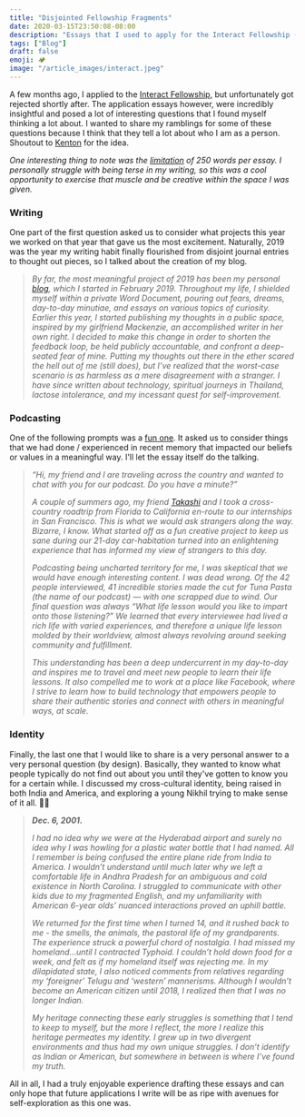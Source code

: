 ```yaml
---
title: "Disjointed Fellowship Fragments"
date: 2020-03-15T23:50:08-08:00
description: "Essays that I used to apply for the Interact Fellowship (I did not end up attending)."
tags: ["Blog"]
draft: false
emoji: 🏕
image: "/article_images/interact.jpeg"
---
```


 A few months ago, I applied to the [Interact Fellowship][1], but unfortunately got rejected shortly after. The application essays however, were incredibly insightful and posed a lot of interesting questions that I found myself thinking a lot about. I wanted to share my ramblings for some of these questions because I think that they tell a lot about who I am as a person. Shoutout to [Kenton][2] for the idea.

 *One interesting thing to note was the [limitation][3] of 250 words per essay. I personally struggle with being terse in my writing, so this was a cool opportunity to exercise that muscle and be  creative within the space I was given.*

### Writing

One part of the first question asked us to consider what projects this year we worked on that year that gave us the most excitement. Naturally, 2019 was the year my writing habit finally flourished from disjoint journal entries to thought out pieces, so I talked about the creation of my blog.

> *By far, the most meaningful project of 2019 has been my personal [blog][4], which I started in February 2019. Throughout my life, I shielded myself within a private Word Document, pouring out fears, dreams, day-to-day minutiae, and essays on various topics of curiosity. Earlier this year, I started publishing my thoughts in a public space, inspired by my girlfriend Mackenzie, an accomplished writer in her own right. I decided to make this change in order to shorten the feedback loop, be held publicly accountable, and confront a deep-seated fear of mine. Putting my thoughts out there in the ether scared the hell out of me (still does), but I’ve realized that the worst-case scenario is as harmless as a mere disagreement with a stranger. I have since written about technology, spiritual journeys in Thailand, lactose intolerance, and my incessant quest for self-improvement.*

### Podcasting

One of the following prompts was a [fun one][5]. It asked us to consider things that we had done / experienced in recent memory that impacted our beliefs or values in a meaningful way. I'll let the essay itself do the talking.

> *“Hi, my friend and I are traveling across the country and wanted to chat with you for our podcast. Do you have a minute?”*
>
> *A couple of summers ago, my friend [Takashi][6] and I took a cross-country roadtrip from Florida to California en-route to our internships in San Francisco. This is what we would ask strangers along the way. Bizarre, I know. What started off as a fun creative project to keep us sane during our 21-day car-habitation turned into an enlightening experience that has informed my view of strangers to this day.*
>
> *Podcasting being uncharted territory for me, I was skeptical that we would have enough interesting content. I was dead wrong. Of the 42 people interviewed, 41 incredible stories made the cut for Tuna Pasta (the name of our podcast) — with one scrapped due to wind. Our final question was always “What life lesson would you like to impart onto those listening?” We learned that every interviewee had lived a rich life with varied experiences, and therefore a unique life lesson molded by their worldview, almost always revolving around seeking community and fulfillment.*
>
> *This understanding has been a deep undercurrent in my day-to-day and inspires me to travel and meet new people to learn their life lessons. It also compelled me to work at a place like Facebook, where I strive to learn how to build technology that empowers people to share their authentic stories and connect with others in meaningful ways, at scale.*

### Identity

Finally, the last one that I would like to share is a very personal answer to a very personal question (by design). Basically, they wanted to know what people typically do not find out about you until they've gotten to know you for a certain while. I discussed my cross-cultural identity, being raised in both India and America, and exploring a young Nikhil trying to make sense of it all. 🧒🏽

> ***Dec. 6, 2001.***
>
> *I had no idea why we were at the Hyderabad airport and surely no idea why I was howling for a plastic water bottle that I had named. All I remember is being confused the entire plane ride from India to America. I wouldn’t understand until much later why we left a comfortable life in Andhra Pradesh for an ambiguous and cold existence in North Carolina. I struggled to communicate with other kids due to my fragmented English, and my unfamiliarity with American 6-year olds’ nuanced interactions proved an uphill battle.*
>
> *We returned for the first time when I turned 14, and it rushed back to me - the smells, the animals, the pastoral life of my grandparents. The experience struck a powerful chord of nostalgia. I had missed my homeland...until I contracted Typhoid. I couldn’t hold down food for a week, and felt as if my homeland itself was rejecting me. In my dilapidated state, I also noticed comments from relatives regarding my ‘foreigner’ Telugu and ‘western’ mannerisms. Although I wouldn’t become an American citizen until 2018, I realized then that I was no longer Indian.*
>
> *My heritage connecting these early struggles is something that I tend to keep to myself, but the more I reflect, the more I realize this heritage permeates my identity. I grew up in two divergent environments and thus had my own unique struggles. I don’t identify as Indian or American, but somewhere in between is where I’ve found my truth.*

All in all, I had a truly enjoyable experience drafting these essays and can only hope that future applications I write will be as ripe with avenues for self-exploration as this one was.

[1]: https://joininteract.com/fellowship/
[2]: http://kentonprescott.com
[3]: https://thedeepdish.org/constraints-that-liberate/
[4]: https://medium.com/@nikhilthota
[5]: https://news.ufl.edu/articles/2017/08/road-trip-oppor-tuna-ty.html
[6]: http://takashiwickes.com/#/
